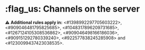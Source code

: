 # :flag_us: Channels on the server
:warning: **Additional rules apply in:** <#1398992297705603222>, <#909046481795825685>, <#1048317896209731685>, <#1267124105308536862>, <#909046498166186036>, <#909151292780339240>, <#922577838245285908> and <#1230099437423038535>.
